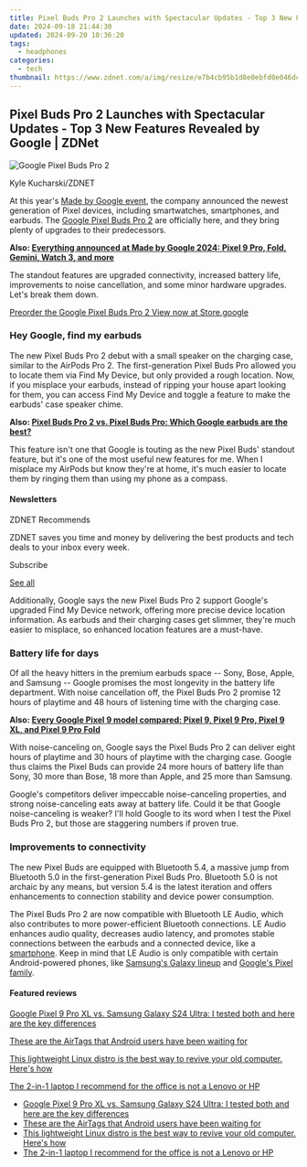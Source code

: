 ```yaml
---
title: Pixel Buds Pro 2 Launches with Spectacular Updates - Top 3 New Features Revealed by Google | ZDNet
date: 2024-09-18 21:44:30
updated: 2024-09-20 10:36:20
tags:
  - headphones
categories:
  - tech
thumbnail: https://www.zdnet.com/a/img/resize/e7b4cb95b1d8e0ebfd0e046dc65a891d0122fcdc/2024/08/07/48b3188d-87e9-4909-883e-f1a64785ec71/google-pixel-buds-pro-2-4.jpg?width=170&height=96&fit=crop&auto=webp
---
```


## Pixel Buds Pro 2 Launches with Spectacular Updates - Top 3 New Features Revealed by Google | ZDNet

![Google Pixel Buds Pro 2](https://www.zdnet.com/a/img/resize/240dcab414e535a330d0c67a14df46ff894ea882/2024/08/07/48b3188d-87e9-4909-883e-f1a64785ec71/google-pixel-buds-pro-2-4.jpg?auto=webp&width=1280)

Kyle Kucharski/ZDNET

At this year's [Made by Google event](https://www.zdnet.com/article/everything-to-expect-at-made-by-google-2024-pixel-9-pro-fold-gemini-watch-3-and-more/), the company announced the newest generation of Pixel devices, including smartwatches, smartphones, and earbuds. The [Google Pixel Buds Pro 2](https://www.anrdoezrs.net/links/9041660/type/dlg/sid/zd-%5F%5FCOM%5FCLICK%5FID%5F%5F-dtp/https://store.google.com/us/product/pixel%5Fbuds%5Fpro%5F2) are officially here, and they bring plenty of upgrades to their predecessors.

**Also: [Everything announced at Made by Google 2024: Pixel 9 Pro, Fold, Gemini, Watch 3, and more](https://www.zdnet.com/article/everything-to-expect-at-made-by-google-2024-pixel-9-pro-fold-gemini-watch-3-and-more)**

The standout features are upgraded connectivity, increased battery life, improvements to noise cancellation, and some minor hardware upgrades. Let's break them down.

[Preorder the Google Pixel Buds Pro 2 View now at Store.google](https://www.anrdoezrs.net/links/9041660/type/dlg/sid/zd-%5F%5FCOM%5FCLICK%5FID%5F%5F-dtp/https://store.google.com/us/product/pixel%5Fbuds%5Fpro%5F2)

### Hey Google, find my earbuds

The new Pixel Buds Pro 2 debut with a small speaker on the charging case, similar to the AirPods Pro 2\. The first-generation Pixel Buds Pro allowed you to locate them via Find My Device, but only provided a rough location. Now, if you misplace your earbuds, instead of ripping your house apart looking for them, you can access Find My Device and toggle a feature to make the earbuds' case speaker chime.

**Also: [Pixel Buds Pro 2 vs. Pixel Buds Pro: Which Google earbuds are the best?](https://www.zdnet.com/article/pixel-buds-pro-2-vs-pixel-buds-pro-which-google-earbuds-are-the-best/)**

This feature isn't one that Google is touting as the new Pixel Buds' standout feature, but it's one of the most useful new features for me. When I misplace my AirPods but know they're at home, it's much easier to locate them by ringing them than using my phone as a compass.

#### Newsletters

ZDNET Recommends

ZDNET saves you time and money by delivering the best products and tech deals to your inbox every week.

 Subscribe

[See all](https://www.zdnet.com/newsletters/)

Additionally, Google says the new Pixel Buds Pro 2 support Google's upgraded Find My Device network, offering more precise device location information. As earbuds and their charging cases get slimmer, they're much easier to misplace, so enhanced location features are a must-have.

### Battery life for days

Of all the heavy hitters in the premium earbuds space -- Sony, Bose, Apple, and Samsung -- Google promises the most longevity in the battery life department. With noise cancellation off, the Pixel Buds Pro 2 promise 12 hours of playtime and 48 hours of listening time with the charging case.

**Also: [Every Google Pixel 9 model compared: Pixel 9, Pixel 9 Pro, Pixel 9 XL, and Pixel 9 Pro Fold](https://www.zdnet.com/article/every-google-pixel-9-model-compared-pixel-9-pixel-9-pro-pixel-9-xl-and-pixel-9-pro-fold/)**

With noise-canceling on, Google says the Pixel Buds Pro 2 can deliver eight hours of playtime and 30 hours of playtime with the charging case. Google thus claims the Pixel Buds can provide 24 more hours of battery life than Sony, 30 more than Bose, 18 more than Apple, and 25 more than Samsung.

Google's competitors deliver impeccable noise-canceling properties, and strong noise-canceling eats away at battery life. Could it be that Google noise-canceling is weaker? I'll hold Google to its word when I test the Pixel Buds Pro 2, but those are staggering numbers if proven true.

### Improvements to connectivity

The new Pixel Buds are equipped with Bluetooth 5.4, a massive jump from Bluetooth 5.0 in the first-generation Pixel Buds Pro. Bluetooth 5.0 is not archaic by any means, but version 5.4 is the latest iteration and offers enhancements to connection stability and device power consumption.

The Pixel Buds Pro 2 are now compatible with Bluetooth LE Audio, which also contributes to more power-efficient Bluetooth connections. LE Audio enhances audio quality, decreases audio latency, and promotes stable connections between the earbuds and a connected device, like a [smartphone](https://www.zdnet.com/article/best-phone/). Keep in mind that LE Audio is only compatible with certain Android-powered phones, like [Samsung's Galaxy lineup](https://www.zdnet.com/article/best-samsung-phone/) and [Google's Pixel family](https://www.zdnet.com/article/best-google-phone/).

#### Featured reviews

[Google Pixel 9 Pro XL vs. Samsung Galaxy S24 Ultra: I tested both and here are the key differences](https://www.zdnet.com/article/google-pixel-9-pro-xl-vs-samsung-galaxy-s24-ultra/ "Google Pixel 9 Pro XL vs. Samsung Galaxy S24 Ultra: I tested both and here are the key differences")

[These are the AirTags that Android users have been waiting for](https://www.zdnet.com/article/these-are-the-airtags-that-android-users-have-been-waiting-for/ "These are the AirTags that Android users have been waiting for")

[This lightweight Linux distro is the best way to revive your old computer. Here's how](https://www.zdnet.com/article/this-lightweight-linux-distro-is-the-best-way-to-revive-your-old-computer-heres-how/ "This lightweight Linux distro is the best way to revive your old computer. Here's how")

[The 2-in-1 laptop I recommend for the office is not a Lenovo or HP](https://www.zdnet.com/article/one-of-the-most-versatile-2-in-1-laptops-ive-tested-is-not-a-lenovo-or-hp/ "The 2-in-1 laptop I recommend for the office is not a Lenovo or HP")

* [Google Pixel 9 Pro XL vs. Samsung Galaxy S24 Ultra: I tested both and here are the key differences](https://www.zdnet.com/article/google-pixel-9-pro-xl-vs-samsung-galaxy-s24-ultra/ "Google Pixel 9 Pro XL vs. Samsung Galaxy S24 Ultra: I tested both and here are the key differences")
* [These are the AirTags that Android users have been waiting for](https://www.zdnet.com/article/these-are-the-airtags-that-android-users-have-been-waiting-for/ "These are the AirTags that Android users have been waiting for")
* [This lightweight Linux distro is the best way to revive your old computer. Here's how](https://www.zdnet.com/article/this-lightweight-linux-distro-is-the-best-way-to-revive-your-old-computer-heres-how/ "This lightweight Linux distro is the best way to revive your old computer. Here's how")
* [The 2-in-1 laptop I recommend for the office is not a Lenovo or HP](https://www.zdnet.com/article/one-of-the-most-versatile-2-in-1-laptops-ive-tested-is-not-a-lenovo-or-hp/ "The 2-in-1 laptop I recommend for the office is not a Lenovo or HP")

<ins class="adsbygoogle"
     style="display:block"
     data-ad-format="autorelaxed"
     data-ad-client="ca-pub-7571918770474297"
     data-ad-slot="1223367746"></ins>



<ins class="adsbygoogle"
     style="display:block"
     data-ad-client="ca-pub-7571918770474297"
     data-ad-slot="8358498916"
     data-ad-format="auto"
     data-full-width-responsive="true"></ins>
